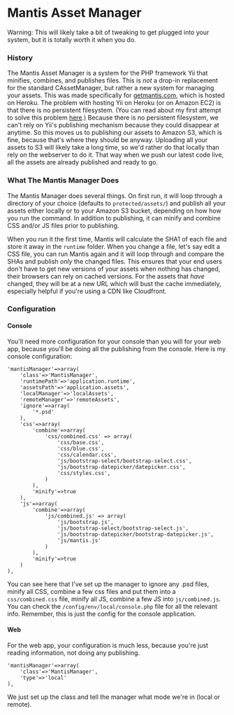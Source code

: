 Mantis Asset Manager
====================

Warning: This will likely take a bit of tweaking to get plugged into your system, but it is totally worth it when you do.

### History
The Mantis Asset Manager is a system for the PHP framework Yii that minifies, combines, and publishes files. This is *not* a drop-in replacement for the standard CAssetManager, but rather a new system for managing your assets. This was made specifically for [getmantis.com](http://www.getmantis.com), which is hosted on Heroku. The problem with hosting Yii on Heroku (or on Amazon EC2) is that there is no persistent filesystem. (You can read about my first attempt to solve this problem [here](http://aaronfrancis.com/blog/2013/4/9/some-thoughts-about-hosting-yii-on-heroku).) Because there is no persistent filesystem, we can't rely on Yii's publishing mechanism because they could disappear at anytime. So this moves us to publishing our assets to Amazon S3, which is fine, because that's where they should be anyway. Uploading all your assets to S3 will likely take a long time, so we'd rather do that locally than rely on the webserver to do it. That way when we push our latest code live, all the assets are already published and ready to go.

### What The Mantis Manager Does
The Mantis Manager does several things. On first run, it will loop through a directory of your choice (defaults to ```protected/assets/```) and publish all your assets either locally or to your Amazon S3 bucket, depending on how how you run the command. In addition to publishing, it can minify and combine CSS and/or JS files prior to publishing.

When you run it the first time, Mantis will calculate the SHA1 of each file and store it away in the ```runtime``` folder. When you change a file, let's say edit a CSS file, you can run Mantis again and it will loop through and compare the SHAs and publish _only_ the changed files. This ensures that your end users don't have to get new versions of your assets when nothing has changed, their browsers can rely on cached versions. For the assets that _have_ changed, they will be at a new URL which will bust the cache immediately, especially helpful if you're using a CDN like Cloudfront.

### Configuration

#### Console
You'll need more configuration for your console than you will for your web app, because you'll be doing all the publishing from the console. Here is my console configuration:
```
'mantisManager'=>array(
	'class'=>'MantisManager',
	'runtimePath'=>'application.runtime',
	'assetsPath'=>'application.assets',
	'localManager'=>'localAssets',
	'remoteManager'=>'remoteAssets',
	'ignore'=>array(
		'*.psd'
	),
	'css'=>array(
		'combine'=>array(
			'css/combined.css' => array(
				'css/base.css',
				'css/blue.css',
				'css/calendar.css',
				'js/bootstrap-select/bootstrap-select.css',
				'js/bootstrap-datepicker/datepicker.css',
				'css/styles.css',
			)
		),
		'minify'=>true
	),
	'js'=>array(
		'combine'=>array(
			'js/combined.js' => array(
				'js/bootstrap.js',
				'js/bootstrap-select/bootstrap-select.js',
				'js/bootstrap-datepicker/bootstrap-datepicker.js',
				'js/mantis.js'
			)
		),
		'minify'=>true
	)
),
```
You can see here that I've set up the manager to ignore any .psd files, minify all CSS, combine a few css files and put them into a ```css/combined.css``` file, minify all JS, combine a few JS into ```js/combined.js```. You can check the ```/config/env/local/console.php``` file for all the relevant info. Remember, this is just the config for the console application.

#### Web
For the web app, your configuration is much less, because you're just reading information, not doing any publishing.
```
'mantisManager'=>array(
	'class'=>'MantisManager',
	'type'=>'local'
),
```
We just set up the class and tell the manager what mode we're in (local or remote).
